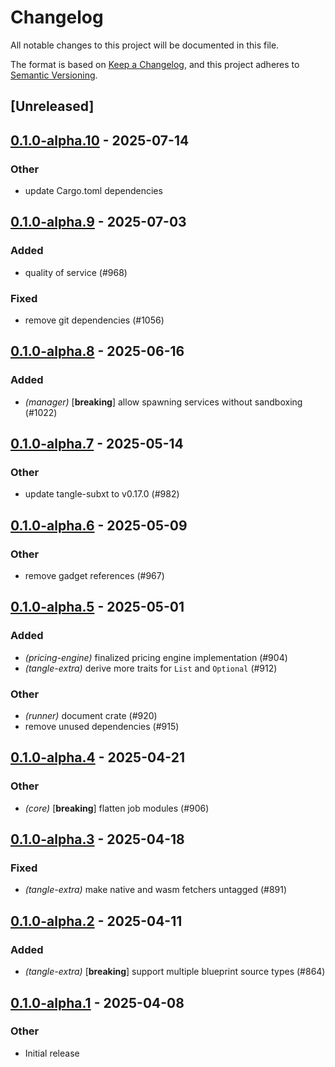 # Changelog

All notable changes to this project will be documented in this file.

The format is based on [Keep a Changelog](https://keepachangelog.com/en/1.0.0/),
and this project adheres to [Semantic Versioning](https://semver.org/spec/v2.0.0.html).

## [Unreleased]

## [0.1.0-alpha.10](https://github.com/tangle-network/blueprint/compare/blueprint-tangle-extra-v0.1.0-alpha.9...blueprint-tangle-extra-v0.1.0-alpha.10) - 2025-07-14

### Other

- update Cargo.toml dependencies

## [0.1.0-alpha.9](https://github.com/tangle-network/blueprint/compare/blueprint-tangle-extra-v0.1.0-alpha.8...blueprint-tangle-extra-v0.1.0-alpha.9) - 2025-07-03

### Added

- quality of service (#968)

### Fixed

- remove git dependencies (#1056)

## [0.1.0-alpha.8](https://github.com/tangle-network/blueprint/compare/blueprint-tangle-extra-v0.1.0-alpha.7...blueprint-tangle-extra-v0.1.0-alpha.8) - 2025-06-16

### Added

- *(manager)* [**breaking**] allow spawning services without sandboxing (#1022)

## [0.1.0-alpha.7](https://github.com/tangle-network/blueprint/compare/blueprint-tangle-extra-v0.1.0-alpha.6...blueprint-tangle-extra-v0.1.0-alpha.7) - 2025-05-14

### Other

- update tangle-subxt to v0.17.0 (#982)

## [0.1.0-alpha.6](https://github.com/tangle-network/blueprint/compare/blueprint-tangle-extra-v0.1.0-alpha.5...blueprint-tangle-extra-v0.1.0-alpha.6) - 2025-05-09

### Other

- remove gadget references (#967)

## [0.1.0-alpha.5](https://github.com/tangle-network/blueprint/compare/blueprint-tangle-extra-v0.1.0-alpha.4...blueprint-tangle-extra-v0.1.0-alpha.5) - 2025-05-01

### Added

- *(pricing-engine)* finalized pricing engine implementation (#904)
- *(tangle-extra)* derive more traits for `List` and `Optional` (#912)

### Other

- *(runner)* document crate (#920)
- remove unused dependencies (#915)

## [0.1.0-alpha.4](https://github.com/tangle-network/blueprint/compare/blueprint-tangle-extra-v0.1.0-alpha.3...blueprint-tangle-extra-v0.1.0-alpha.4) - 2025-04-21

### Other

- *(core)* [**breaking**] flatten job modules (#906)

## [0.1.0-alpha.3](https://github.com/tangle-network/blueprint/compare/blueprint-tangle-extra-v0.1.0-alpha.2...blueprint-tangle-extra-v0.1.0-alpha.3) - 2025-04-18

### Fixed

- *(tangle-extra)* make native and wasm fetchers untagged (#891)

## [0.1.0-alpha.2](https://github.com/tangle-network/blueprint/compare/blueprint-tangle-extra-v0.1.0-alpha.1...blueprint-tangle-extra-v0.1.0-alpha.2) - 2025-04-11

### Added

- *(tangle-extra)* [**breaking**] support multiple blueprint source types (#864)

## [0.1.0-alpha.1](https://github.com/tangle-network/blueprint/releases/tag/blueprint-tangle-extra-v0.1.0-alpha.1) - 2025-04-08

### Other

- Initial release
